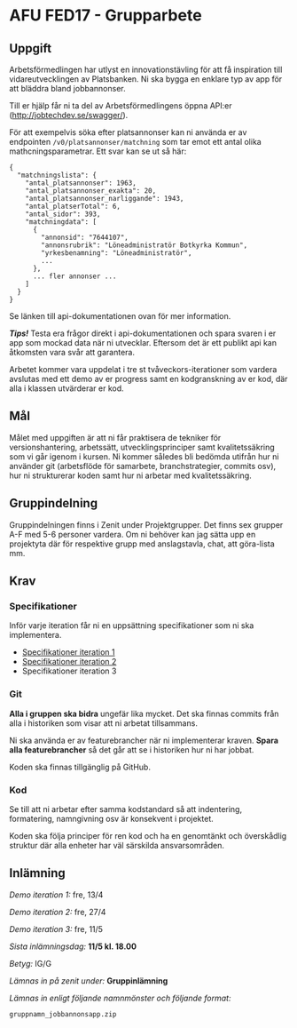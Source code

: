 # AFU FED17 - Grupparbete

## Uppgift

Arbetsförmedlingen har utlyst en innovationstävling för att få inspiration till vidareutvecklingen av Platsbanken. Ni ska bygga en enklare typ av app för att bläddra bland jobbannonser.

Till er hjälp får ni ta del av Arbetsförmedlingens öppna API:er (http://jobtechdev.se/swagger/).

För att exempelvis söka efter platsannonser kan ni använda er av endpointen `/v0/platsannonser/matchning` som tar emot ett antal olika mathcningsparametrar. Ett svar kan se ut så här:

```
{
  "matchningslista": {
    "antal_platsannonser": 1963,
    "antal_platsannonser_exakta": 20,
    "antal_platsannonser_narliggande": 1943,
    "antal_platserTotal": 6,
    "antal_sidor": 393,
    "matchningdata": [
      {
        "annonsid": "7644107",
        "annonsrubrik": "Löneadministratör Botkyrka Kommun",
        "yrkesbenamning": "Löneadministratör",
        ...
      },
      ... fler annonser ...
    ]
  }
}
```

Se länken till api-dokumentationen ovan för mer information.

***Tips!*** Testa era frågor direkt i api-dokumentationen och spara svaren i er app som mockad data när ni utvecklar. Eftersom det är ett publikt api kan åtkomsten vara svår att garantera.

Arbetet kommer vara uppdelat i tre st tvåveckors-iterationer som vardera avslutas med ett demo av er progress samt en kodgranskning av er kod, där alla i klassen utvärderar er kod.

## Mål

Målet med uppgiften är att ni får praktisera de tekniker för versionshantering, arbetssätt, utvecklingsprinciper samt kvalitetssäkring som vi går igenom i kursen. Ni kommer således bli bedömda utifrån hur ni använder git (arbetsflöde för samarbete, branchstrategier, commits osv), hur ni strukturerar koden samt hur ni arbetar med kvalitetssäkring.

## Gruppindelning

Gruppindelningen finns i Zenit under Projektgrupper. Det finns sex grupper A-F med 5-6 personer vardera. Om ni behöver kan jag sätta upp en projektyta där för respektive grupp med anslagstavla, chat, att göra-lista mm.

## Krav

### Specifikationer

Inför varje iteration får ni en uppsättning specifikationer som ni ska implementera.

* [Specifikationer iteration 1](iteration-1.feature)
* [Specifikationer iteration 2](iteration-2.feature)
* Specifikationer iteration 3

### Git

**Alla i gruppen ska bidra** ungefär lika mycket. Det ska finnas commits från alla i historiken som visar att ni arbetat tillsammans.

Ni ska använda er av featurebrancher när ni implementerar kraven. **Spara alla featurebrancher** så det går att se i historiken hur ni har jobbat.

Koden ska finnas tillgänglig på GitHub.

### Kod

Se till att ni arbetar efter samma kodstandard så att indentering, formatering, namngivning osv är konsekvent i projektet.

Koden ska följa principer för ren kod och ha en genomtänkt och överskådlig struktur där alla enheter har väl särskilda ansvarsområden.

## Inlämning

_Demo iteration 1:_ fre, 13/4

_Demo iteration 2:_ fre, 27/4

_Demo iteration 3:_ fre, 11/5

_Sista inlämningsdag:_ **11/5 kl. 18.00**

_Betyg:_ IG/G

_Lämnas in på zenit under:_ **Gruppinlämning**

_Lämnas in enligt följande namnmönster och följande format:_

`gruppnamn_jobbannonsapp.zip`

